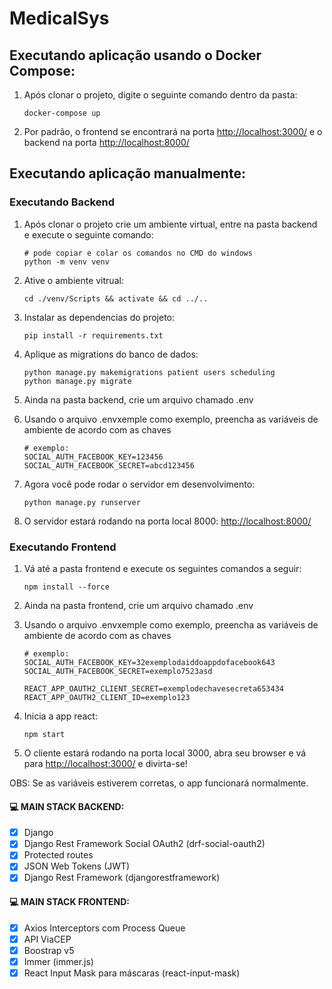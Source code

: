 # MedicalSys

## Executando aplicação usando o Docker Compose:

1. Após clonar o projeto, digite o seguinte comando dentro da pasta:
    ```
    docker-compose up
    ```
2. Por padrão, o frontend se encontrará na porta [http://localhost:3000/](http://localhost:3000/) e o backend na porta [http://localhost:8000/](http://localhost:8000/) 


## Executando aplicação manualmente:

### Executando Backend

1. Após clonar o projeto crie um ambiente virtual, entre na pasta backend e execute o seguinte comando:
    ```
    # pode copiar e colar os comandos no CMD do windows
    python -m venv venv
    ```
2. Ative o ambiente vitrual:
    ```
    cd ./venv/Scripts && activate && cd ../..
    ```
3. Instalar as dependencias do projeto:
    ```
    pip install -r requirements.txt
    ```
4. Aplique as migrations do banco de dados:
    ```
    python manage.py makemigrations patient users scheduling
    python manage.py migrate
    ```

5. Ainda na pasta backend, crie um arquivo chamado .env
   
6. Usando o arquivo .envxemple como exemplo, preencha as variáveis de ambiente de acordo com as chaves
   ```
   # exemplo:
   SOCIAL_AUTH_FACEBOOK_KEY=123456
   SOCIAL_AUTH_FACEBOOK_SECRET=abcd123456
   ```
   
7. Agora você pode rodar o servidor em desenvolvimento:
    ```
    python manage.py runserver
    ```
8. O servidor estará rodando na porta local 8000: [http://localhost:8000/](http://localhost:8000/) 

### Executando Frontend

1. Vá até a pasta frontend e execute os seguintes comandos a seguir:
    ```
    npm install --force
    ```
2. Ainda na pasta frontend, crie um arquivo chamado .env
   
3. Usando o arquivo .envxemple como exemplo, preencha as variáveis de ambiente de acordo com as chaves
    ```
   # exemplo:
   SOCIAL_AUTH_FACEBOOK_KEY=32exemplodaiddoappdofacebook643
    SOCIAL_AUTH_FACEBOOK_SECRET=exemplo7523asd

    REACT_APP_OAUTH2_CLIENT_SECRET=exemplodechavesecreta653434
    REACT_APP_OAUTH2_CLIENT_ID=exemplo123
   ```
4. Inicia a app react:
    ```
    npm start
    ```
5. O cliente estará rodando na porta local 3000, abra seu browser e vá para [http://localhost:3000/](http://localhost:3000/) e divirta-se!
   
OBS: Se as variáveis estiverem corretas, o app funcionará normalmente.

#### 💻 MAIN STACK BACKEND:

 - [x] Django
 - [x] Django Rest Framework Social OAuth2 (drf-social-oauth2)
 - [x] Protected routes
 - [x] JSON Web Tokens (JWT)
 - [x] Django Rest Framework (djangorestframework)

#### 💻 MAIN STACK FRONTEND:

 - [x] Axios Interceptors com Process Queue
 - [x] API ViaCEP
 - [x] Boostrap v5
 - [x] Immer (immer.js)
 - [x] React Input Mask para máscaras (react-input-mask) 